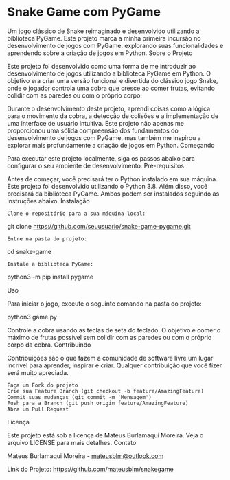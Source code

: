 # Snake Game com PyGame

Um jogo clássico de Snake reimaginado e desenvolvido utilizando a biblioteca PyGame. Este projeto marca a minha primeira incursão no desenvolvimento de jogos com PyGame, explorando suas funcionalidades e aprendendo sobre a criação de jogos em Python.
Sobre o Projeto

Este projeto foi desenvolvido como uma forma de me introduzir ao desenvolvimento de jogos utilizando a biblioteca PyGame em Python. O objetivo era criar uma versão funcional e divertida do clássico jogo Snake, onde o jogador controla uma cobra que cresce ao comer frutas, evitando colidir com as paredes ou com o próprio corpo.

Durante o desenvolvimento deste projeto, aprendi coisas como a lógica para o movimento da cobra, a detecção de colisões e a implementação de uma interface de usuário intuitiva. Este projeto não apenas me proporcionou uma sólida compreensão dos fundamentos do desenvolvimento de jogos com PyGame, mas também me inspirou a explorar mais profundamente a criação de jogos em Python.
Começando

Para executar este projeto localmente, siga os passos abaixo para configurar o seu ambiente de desenvolvimento.
Pré-requisitos

Antes de começar, você precisará ter o Python instalado em sua máquina. Este projeto foi desenvolvido utilizando o Python 3.8. Além disso, você precisará da biblioteca PyGame. Ambos podem ser instalados seguindo as instruções abaixo.
Instalação

    Clone o repositório para a sua máquina local:

git clone https://github.com/seuusuario/snake-game-pygame.git

    Entre na pasta do projeto:

cd snake-game

    Instale a biblioteca PyGame:

python3 -m pip install pygame

Uso

Para iniciar o jogo, execute o seguinte comando na pasta do projeto:

python3 game.py

Controle a cobra usando as teclas de seta do teclado. O objetivo é comer o máximo de frutas possível sem colidir com as paredes ou com o próprio corpo da cobra.
Contribuindo

Contribuições são o que fazem a comunidade de software livre um lugar incrível para aprender, inspirar e criar. Qualquer contribuição que você fizer será muito apreciada.

    Faça um Fork do projeto
    Crie sua Feature Branch (git checkout -b feature/AmazingFeature)
    Commit suas mudanças (git commit -m 'Mensagem')
    Push para a Branch (git push origin feature/AmazingFeature)
    Abra um Pull Request

Licença

Este projeto está sob a licença de Mateus Burlamaqui Moreira. Veja o arquivo LICENSE para mais detalhes.
Contato

Mateus Burlamaqui Moreira - mateusblm@outlook.com

Link do Projeto: https://github.com/mateusblm/snakegame
